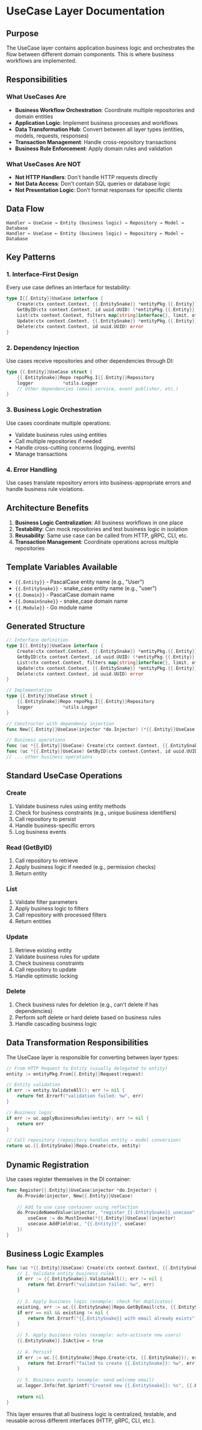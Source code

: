 # UseCase Layer Documentation

## Purpose
The UseCase layer contains application business logic and orchestrates the flow between different domain components. This is where business workflows are implemented.

## Responsibilities

### What UseCases Are
- **Business Workflow Orchestration**: Coordinate multiple repositories and domain entities
- **Application Logic**: Implement business processes and workflows
- **Data Transformation Hub**: Convert between all layer types (entities, models, requests, responses)
- **Transaction Management**: Handle cross-repository transactions
- **Business Rule Enforcement**: Apply domain rules and validation

### What UseCases Are NOT
- **Not HTTP Handlers**: Don't handle HTTP requests directly
- **Not Data Access**: Don't contain SQL queries or database logic
- **Not Presentation Logic**: Don't format responses for specific clients

## Data Flow

```
Handler → UseCase → Entity (business logic) → Repository → Model → Database
Handler ← UseCase ← Entity (business logic) ← Repository ← Model ← Database
```

## Key Patterns

### 1. Interface-First Design
Every use case defines an interface for testability:
```go
type I{{.Entity}}UseCase interface {
    Create(ctx context.Context, {{.EntitySnake}} *entityPkg.{{.Entity}}) error
    GetByID(ctx context.Context, id uuid.UUID) (*entityPkg.{{.Entity}}, error)
    List(ctx context.Context, filters map[string]interface{}, limit, offset int) ([]*entityPkg.{{.Entity}}, error)
    Update(ctx context.Context, {{.EntitySnake}} *entityPkg.{{.Entity}}) error
    Delete(ctx context.Context, id uuid.UUID) error
}
```

### 2. Dependency Injection
Use cases receive repositories and other dependencies through DI:
```go
type {{.Entity}}UseCase struct {
    {{.EntitySnake}}Repo repoPkg.I{{.Entity}}Repository
    logger           *utils.Logger
    // Other dependencies (email service, event publisher, etc.)
}
```

### 3. Business Logic Orchestration
Use cases coordinate multiple operations:
- Validate business rules using entities
- Call multiple repositories if needed
- Handle cross-cutting concerns (logging, events)
- Manage transactions

### 4. Error Handling
Use cases translate repository errors into business-appropriate errors and handle business rule violations.

## Architecture Benefits

1. **Business Logic Centralization**: All business workflows in one place
2. **Testability**: Can mock repositories and test business logic in isolation
3. **Reusability**: Same use case can be called from HTTP, gRPC, CLI, etc.
4. **Transaction Management**: Coordinate operations across multiple repositories

## Template Variables Available

- `{{.Entity}}` - PascalCase entity name (e.g., "User")
- `{{.EntitySnake}}` - snake_case entity name (e.g., "user")
- `{{.Domain}}` - PascalCase domain name
- `{{.DomainSnake}}` - snake_case domain name
- `{{.Module}}` - Go module name

## Generated Structure

```go
// Interface definition
type I{{.Entity}}UseCase interface {
    Create(ctx context.Context, {{.EntitySnake}} *entityPkg.{{.Entity}}) error
    GetByID(ctx context.Context, id uuid.UUID) (*entityPkg.{{.Entity}}, error)
    List(ctx context.Context, filters map[string]interface{}, limit, offset int) ([]*entityPkg.{{.Entity}}, error)
    Update(ctx context.Context, {{.EntitySnake}} *entityPkg.{{.Entity}}) error
    Delete(ctx context.Context, id uuid.UUID) error
}

// Implementation
type {{.Entity}}UseCase struct {
    {{.EntitySnake}}Repo repoPkg.I{{.Entity}}Repository
    logger           *utils.Logger
}

// Constructor with dependency injection
func New{{.Entity}}UseCase(injector *do.Injector) (*{{.Entity}}UseCase, error)

// Business operations
func (uc *{{.Entity}}UseCase) Create(ctx context.Context, {{.EntitySnake}} *entityPkg.{{.Entity}}) error
func (uc *{{.Entity}}UseCase) GetByID(ctx context.Context, id uuid.UUID) (*entityPkg.{{.Entity}}, error)
// ... other business operations
```

## Standard UseCase Operations

### Create
1. Validate business rules using entity methods
2. Check for business constraints (e.g., unique business identifiers)
3. Call repository to persist
4. Handle business-specific errors
5. Log business events

### Read (GetByID)
1. Call repository to retrieve
2. Apply business logic if needed (e.g., permission checks)
3. Return entity

### List
1. Validate filter parameters
2. Apply business logic to filters
3. Call repository with processed filters
4. Return entities

### Update
1. Retrieve existing entity
2. Validate business rules for update
3. Check business constraints
4. Call repository to update
5. Handle optimistic locking

### Delete
1. Check business rules for deletion (e.g., can't delete if has dependencies)
2. Perform soft delete or hard delete based on business rules
3. Handle cascading business logic

## Data Transformation Responsibilities

The UseCase layer is responsible for converting between layer types:

```go
// From HTTP Request to Entity (usually delegated to entity)
entity := entityPkg.From{{.Entity}}Request(request)

// Entity validation
if err := entity.ValidateAll(); err != nil {
    return fmt.Errorf("validation failed: %w", err)
}

// Business logic
if err := uc.applyBusinessRules(entity); err != nil {
    return err
}

// Call repository (repository handles entity → model conversion)
return uc.{{.EntitySnake}}Repo.Create(ctx, entity)
```

## Dynamic Registration

Use cases register themselves in the DI container:
```go
func Register{{.Entity}}UseCase(injector *do.Injector) {
    do.Provide(injector, New{{.Entity}}UseCase)
    
    // Add to use case container using reflection
    do.ProvideNamedValue(injector, "register_{{.EntitySnake}}_usecase", func(uc *usecase.UseCases) {
        useCase := do.MustInvoke[*{{.Entity}}UseCase](injector)
        usecase.AddField(uc, "{{.Entity}}", useCase)
    })
}
```

## Business Logic Examples

```go
func (uc *{{.Entity}}UseCase) Create(ctx context.Context, {{.EntitySnake}} *entityPkg.{{.Entity}}) error {
    // 1. Validate entity business rules
    if err := {{.EntitySnake}}.ValidateAll(); err != nil {
        return fmt.Errorf("validation failed: %w", err)
    }
    
    // 2. Apply business logic (example: check for duplicates)
    existing, err := uc.{{.EntitySnake}}Repo.GetByEmail(ctx, {{.EntitySnake}}.Email)
    if err == nil && existing != nil {
        return fmt.Errorf("{{.EntitySnake}} with email already exists")
    }
    
    // 3. Apply business rules (example: auto-activate new users)
    {{.EntitySnake}}.IsActive = true
    
    // 4. Persist
    if err := uc.{{.EntitySnake}}Repo.Create(ctx, {{.EntitySnake}}); err != nil {
        return fmt.Errorf("failed to create {{.EntitySnake}}: %w", err)
    }
    
    // 5. Business events (example: send welcome email)
    uc.logger.Info(fmt.Sprintf("Created new {{.EntitySnake}}: %s", {{.EntitySnake}}.ID))
    
    return nil
}
```

This layer ensures that all business logic is centralized, testable, and reusable across different interfaces (HTTP, gRPC, CLI, etc.).
